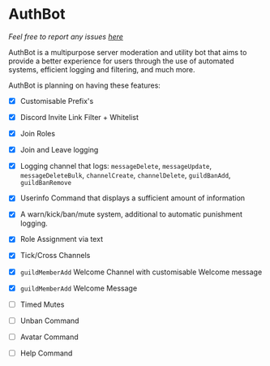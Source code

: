 # AuthBot


*Feel free to report any issues [here](https://github.com/Lunch9992/AuthBot-info/issues)*

AuthBot is a multipurpose server moderation and utility bot that aims to provide a better experience for users through the use of automated systems, efficient logging and filtering, and much more.


AuthBot is planning on having these features:

- [x] Customisable Prefix's
- [x] Discord Invite Link Filter + Whitelist
- [x] Join Roles
- [x] Join and Leave logging
- [x] Logging channel that logs: `messageDelete`, `messageUpdate`, `messageDeleteBulk`, `channelCreate`, `channelDelete`, `guildBanAdd`, `guildBanRemove`
- [x] Userinfo Command that displays a sufficient amount of information
- [x] A warn/kick/ban/mute system, additional to automatic punishment logging.
- [x] Role Assignment via text
- [x] Tick/Cross Channels
- [x] `guildMemberAdd` Welcome Channel with customisable Welcome message
- [x] `guildMemberAdd` Welcome Message

- [ ] Timed Mutes
- [ ] Unban Command
- [ ] Avatar Command
- [ ] Help Command
